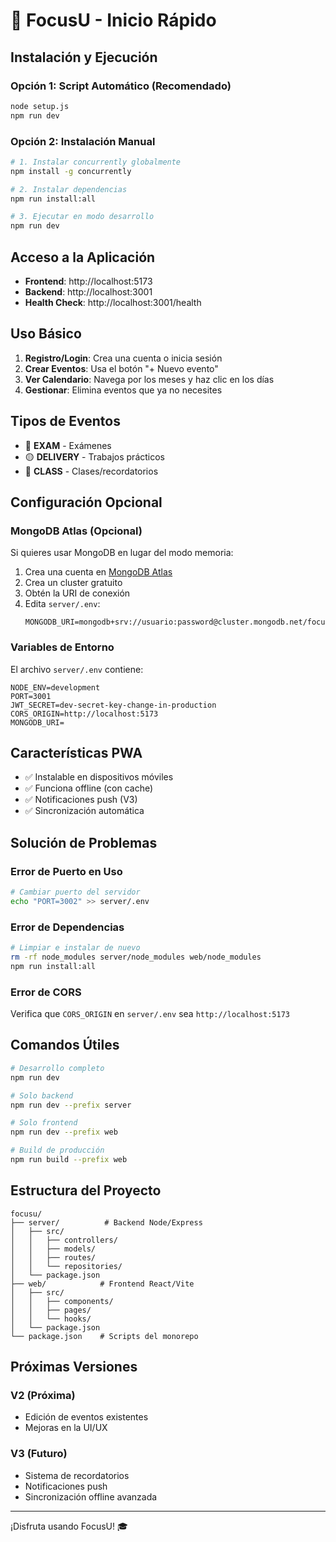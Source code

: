 # 🚀 FocusU - Inicio Rápido

## Instalación y Ejecución

### Opción 1: Script Automático (Recomendado)
```bash
node setup.js
npm run dev
```

### Opción 2: Instalación Manual
```bash
# 1. Instalar concurrently globalmente
npm install -g concurrently

# 2. Instalar dependencias
npm run install:all

# 3. Ejecutar en modo desarrollo
npm run dev
```

## Acceso a la Aplicación

- **Frontend**: http://localhost:5173
- **Backend**: http://localhost:3001
- **Health Check**: http://localhost:3001/health

## Uso Básico

1. **Registro/Login**: Crea una cuenta o inicia sesión
2. **Crear Eventos**: Usa el botón "+ Nuevo evento"
3. **Ver Calendario**: Navega por los meses y haz clic en los días
4. **Gestionar**: Elimina eventos que ya no necesites

## Tipos de Eventos

- 🔴 **EXAM** - Exámenes
- 🟡 **DELIVERY** - Trabajos prácticos  
- 🔵 **CLASS** - Clases/recordatorios

## Configuración Opcional

### MongoDB Atlas (Opcional)
Si quieres usar MongoDB en lugar del modo memoria:

1. Crea una cuenta en [MongoDB Atlas](https://www.mongodb.com/atlas)
2. Crea un cluster gratuito
3. Obtén la URI de conexión
4. Edita `server/.env`:
   ```env
   MONGODB_URI=mongodb+srv://usuario:password@cluster.mongodb.net/focusu
   ```

### Variables de Entorno
El archivo `server/.env` contiene:
```env
NODE_ENV=development
PORT=3001
JWT_SECRET=dev-secret-key-change-in-production
CORS_ORIGIN=http://localhost:5173
MONGODB_URI=
```

## Características PWA

- ✅ Instalable en dispositivos móviles
- ✅ Funciona offline (con cache)
- ✅ Notificaciones push (V3)
- ✅ Sincronización automática

## Solución de Problemas

### Error de Puerto en Uso
```bash
# Cambiar puerto del servidor
echo "PORT=3002" >> server/.env
```

### Error de Dependencias
```bash
# Limpiar e instalar de nuevo
rm -rf node_modules server/node_modules web/node_modules
npm run install:all
```

### Error de CORS
Verifica que `CORS_ORIGIN` en `server/.env` sea `http://localhost:5173`

## Comandos Útiles

```bash
# Desarrollo completo
npm run dev

# Solo backend
npm run dev --prefix server

# Solo frontend  
npm run dev --prefix web

# Build de producción
npm run build --prefix web
```

## Estructura del Proyecto

```
focusu/
├── server/          # Backend Node/Express
│   ├── src/
│   │   ├── controllers/
│   │   ├── models/
│   │   ├── routes/
│   │   └── repositories/
│   └── package.json
├── web/            # Frontend React/Vite
│   ├── src/
│   │   ├── components/
│   │   ├── pages/
│   │   └── hooks/
│   └── package.json
└── package.json    # Scripts del monorepo
```

## Próximas Versiones

### V2 (Próxima)
- Edición de eventos existentes
- Mejoras en la UI/UX

### V3 (Futuro)
- Sistema de recordatorios
- Notificaciones push
- Sincronización offline avanzada

---

¡Disfruta usando FocusU! 🎓
